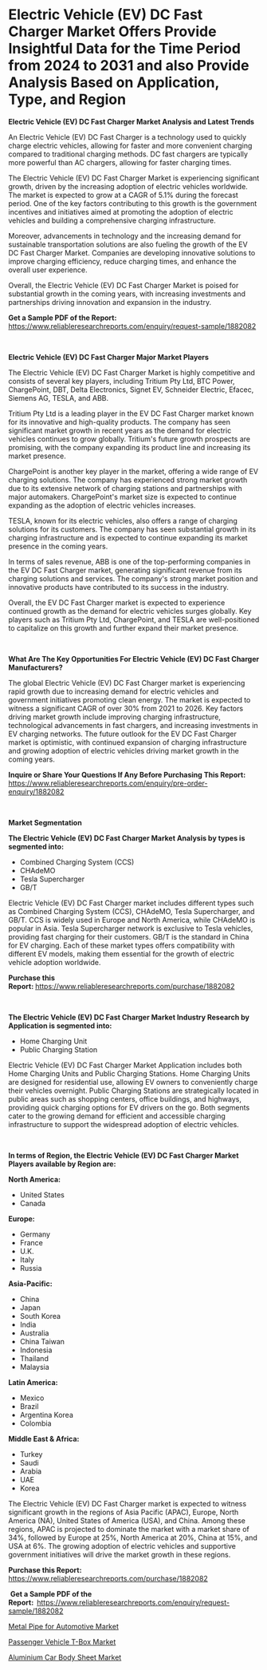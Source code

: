 <p><h1>Electric Vehicle (EV) DC Fast Charger Market Offers Provide Insightful Data for the Time Period from 2024 to 2031 and also Provide Analysis Based on Application, Type, and Region</h1></p><p><strong>Electric Vehicle (EV) DC Fast Charger Market Analysis and Latest Trends</strong></p>
<p><p>An Electric Vehicle (EV) DC Fast Charger is a technology used to quickly charge electric vehicles, allowing for faster and more convenient charging compared to traditional charging methods. DC fast chargers are typically more powerful than AC chargers, allowing for faster charging times.</p><p>The Electric Vehicle (EV) DC Fast Charger Market is experiencing significant growth, driven by the increasing adoption of electric vehicles worldwide. The market is expected to grow at a CAGR of 5.1% during the forecast period. One of the key factors contributing to this growth is the government incentives and initiatives aimed at promoting the adoption of electric vehicles and building a comprehensive charging infrastructure.</p><p>Moreover, advancements in technology and the increasing demand for sustainable transportation solutions are also fueling the growth of the EV DC Fast Charger Market. Companies are developing innovative solutions to improve charging efficiency, reduce charging times, and enhance the overall user experience.</p><p>Overall, the Electric Vehicle (EV) DC Fast Charger Market is poised for substantial growth in the coming years, with increasing investments and partnerships driving innovation and expansion in the industry.</p></p>
<p><strong>Get a Sample PDF of the Report:&nbsp;</strong> <a href="https://www.reliableresearchreports.com/enquiry/request-sample/1882082">https://www.reliableresearchreports.com/enquiry/request-sample/1882082</a></p>
<p>&nbsp;</p>
<p><strong>Electric Vehicle (EV) DC Fast Charger Major Market Players</strong></p>
<p><p>The Electric Vehicle (EV) DC Fast Charger Market is highly competitive and consists of several key players, including Tritium Pty Ltd, BTC Power, ChargePoint, DBT, Delta Electronics, Signet EV, Schneider Electric, Efacec, Siemens AG, TESLA, and ABB.</p><p>Tritium Pty Ltd is a leading player in the EV DC Fast Charger market known for its innovative and high-quality products. The company has seen significant market growth in recent years as the demand for electric vehicles continues to grow globally. Tritium's future growth prospects are promising, with the company expanding its product line and increasing its market presence.</p><p>ChargePoint is another key player in the market, offering a wide range of EV charging solutions. The company has experienced strong market growth due to its extensive network of charging stations and partnerships with major automakers. ChargePoint's market size is expected to continue expanding as the adoption of electric vehicles increases.</p><p>TESLA, known for its electric vehicles, also offers a range of charging solutions for its customers. The company has seen substantial growth in its charging infrastructure and is expected to continue expanding its market presence in the coming years.</p><p>In terms of sales revenue, ABB is one of the top-performing companies in the EV DC Fast Charger market, generating significant revenue from its charging solutions and services. The company's strong market position and innovative products have contributed to its success in the industry.</p><p>Overall, the EV DC Fast Charger market is expected to experience continued growth as the demand for electric vehicles surges globally. Key players such as Tritium Pty Ltd, ChargePoint, and TESLA are well-positioned to capitalize on this growth and further expand their market presence.</p></p>
<p>&nbsp;</p>
<p><strong>What Are The Key Opportunities For Electric Vehicle (EV) DC Fast Charger Manufacturers?</strong></p>
<p><p>The global Electric Vehicle (EV) DC Fast Charger market is experiencing rapid growth due to increasing demand for electric vehicles and government initiatives promoting clean energy. The market is expected to witness a significant CAGR of over 30% from 2021 to 2026. Key factors driving market growth include improving charging infrastructure, technological advancements in fast chargers, and increasing investments in EV charging networks. The future outlook for the EV DC Fast Charger market is optimistic, with continued expansion of charging infrastructure and growing adoption of electric vehicles driving market growth in the coming years.</p></p>
<p><strong>Inquire or Share Your Questions If Any Before Purchasing This Report:</strong> <a href="https://www.reliableresearchreports.com/enquiry/pre-order-enquiry/1882082">https://www.reliableresearchreports.com/enquiry/pre-order-enquiry/1882082</a></p>
<p>&nbsp;</p>
<p><strong>Market Segmentation</strong></p>
<p><strong>The Electric Vehicle (EV) DC Fast Charger Market Analysis by types is segmented into:</strong></p>
<p><ul><li>Combined Charging System (CCS)</li><li>CHAdeMO</li><li>Tesla Supercharger</li><li>GB/T</li></ul></p>
<p><p>Electric Vehicle (EV) DC Fast Charger market includes different types such as Combined Charging System (CCS), CHAdeMO, Tesla Supercharger, and GB/T. CCS is widely used in Europe and North America, while CHAdeMO is popular in Asia. Tesla Supercharger network is exclusive to Tesla vehicles, providing fast charging for their customers. GB/T is the standard in China for EV charging. Each of these market types offers compatibility with different EV models, making them essential for the growth of electric vehicle adoption worldwide.</p></p>
<p><strong>Purchase this Report:&nbsp;</strong><a href="https://www.reliableresearchreports.com/purchase/1882082">https://www.reliableresearchreports.com/purchase/1882082</a></p>
<p>&nbsp;</p>
<p><strong>The Electric Vehicle (EV) DC Fast Charger Market Industry Research by Application is segmented into:</strong></p>
<p><ul><li>Home Charging Unit</li><li>Public Charging Station</li></ul></p>
<p><p>Electric Vehicle (EV) DC Fast Charger Market Application includes both Home Charging Units and Public Charging Stations. Home Charging Units are designed for residential use, allowing EV owners to conveniently charge their vehicles overnight. Public Charging Stations are strategically located in public areas such as shopping centers, office buildings, and highways, providing quick charging options for EV drivers on the go. Both segments cater to the growing demand for efficient and accessible charging infrastructure to support the widespread adoption of electric vehicles.</p></p>
<p>&nbsp;</p>
<p><strong>In terms of Region, the Electric Vehicle (EV) DC Fast Charger Market Players available by Region are:</strong></p>
<p>
    <p> <strong> North America: </strong>
        <ul>
            <li>United States</li>
            <li>Canada</li>
        </ul>
        </p> 
    <p> <strong> Europe: </strong>
        <ul>
            <li>Germany</li>
            <li>France</li>
            <li>U.K.</li>
            <li>Italy</li>
            <li>Russia</li>
        </ul>
        </p> 
    <p> <strong> Asia-Pacific: </strong>
        <ul>
            <li>China</li>
            <li>Japan</li>
            <li>South Korea</li>
            <li>India</li>
            <li>Australia</li>
            <li>China Taiwan</li>
            <li>Indonesia</li>
            <li>Thailand</li>
            <li>Malaysia</li>
        </ul>
        </p> 
    <p> <strong> Latin America: </strong>
        <ul>
            <li>Mexico</li>
            <li>Brazil</li>
            <li>Argentina Korea</li>
            <li>Colombia</li>
        </ul>
        </p> 
    <p> <strong> Middle East & Africa: </strong>
        <ul>
            <li>Turkey</li>
            <li>Saudi</li>
            <li>Arabia</li>
            <li>UAE</li>
            <li>Korea</li>
        </ul>
    </p>
    </p>
<p><p>The Electric Vehicle (EV) DC Fast Charger market is expected to witness significant growth in the regions of Asia Pacific (APAC), Europe, North America (NA), United States of America (USA), and China. Among these regions, APAC is projected to dominate the market with a market share of 34%, followed by Europe at 25%, North America at 20%, China at 15%, and USA at 6%. The growing adoption of electric vehicles and supportive government initiatives will drive the market growth in these regions.</p></p>
<p><strong>Purchase this Report: </strong><a href="https://www.reliableresearchreports.com/purchase/1882082">https://www.reliableresearchreports.com/purchase/1882082</a></p>
<p>&nbsp;<strong>Get a Sample PDF of the Report:&nbsp;&nbsp;</strong><a href="https://www.reliableresearchreports.com/enquiry/request-sample/1882082">https://www.reliableresearchreports.com/enquiry/request-sample/1882082</a></p>
<p><strong></strong></p>
<p><p><a href="https://github.com/Glendatilghmankmgz0rbhwpy/Market-Research-Report-List-1/blob/main/metal-pipe-for-automotive-market.md">Metal Pipe for Automotive Market</a></p><p><a href="https://github.com/dx0328/Market-Research-Report-List-1/blob/main/passenger-vehicle-t-box-market.md">Passenger Vehicle T-Box Market</a></p><p><a href="https://github.com/juancolorado15/Market-Research-Report-List-1/blob/main/aluminium-car-body-sheet-market.md">Aluminium Car Body Sheet Market</a></p></p>
